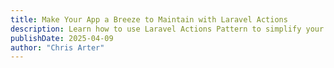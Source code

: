```yaml
---
title: Make Your App a Breeze to Maintain with Laravel Actions
description: Learn how to use Laravel Actions Pattern to simplify your code and make it easier to maintain.
publishDate: 2025-04-09
author: "Chris Arter"
---
```









